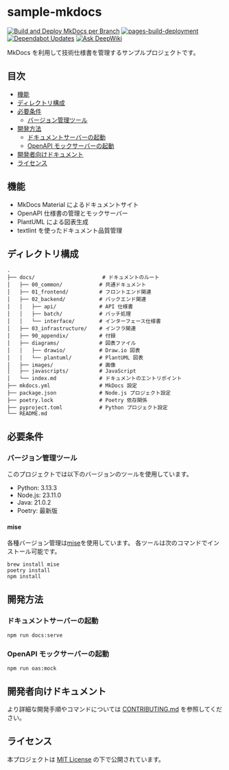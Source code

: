 # sample-mkdocs

[![Build and Deploy MkDocs per Branch](https://github.com/semba-yui/sample-mkdocs/actions/workflows/build-and-deploy.yml/badge.svg)](https://github.com/semba-yui/sample-mkdocs/actions/workflows/build-and-deploy.yml)
[![pages-build-deployment](https://github.com/semba-yui/sample-mkdocs/actions/workflows/pages/pages-build-deployment/badge.svg)](https://github.com/semba-yui/sample-mkdocs/actions/workflows/pages/pages-build-deployment)
[![Dependabot Updates](https://github.com/semba-yui/sample-mkdocs/actions/workflows/dependabot/dependabot-updates/badge.svg)](https://github.com/semba-yui/sample-mkdocs/actions/workflows/dependabot/dependabot-updates)
[![Ask DeepWiki](https://deepwiki.com/badge.svg)](https://deepwiki.com/semba-yui/sample-mkdocs)

MkDocs を利用して技術仕様書を管理するサンプルプロジェクトです。

## 目次

- [機能](#機能)
- [ディレクトリ構成](#ディレクトリ構成)
- [必要条件](#必要条件)
  - [バージョン管理ツール](#バージョン管理ツール)
- [開発方法](#開発方法)
  - [ドキュメントサーバーの起動](#ドキュメントサーバーの起動)
  - [OpenAPI モックサーバーの起動](#openapi-モックサーバーの起動)
- [開発者向けドキュメント](#開発者向けドキュメント)
- [ライセンス](#ライセンス)

## 機能

- MkDocs Material によるドキュメントサイト
- OpenAPI 仕様書の管理とモックサーバー
- PlantUML による図表生成
- textlint を使ったドキュメント品質管理

## ディレクトリ構成

```text
.
├── docs/                      # ドキュメントのルート
│   ├── 00_common/            # 共通ドキュメント
│   ├── 01_frontend/          # フロントエンド関連
│   ├── 02_backend/           # バックエンド関連
│   │   ├── api/              # API 仕様書
│   │   ├── batch/            # バッチ処理
│   │   └── interface/        # インターフェース仕様書
│   ├── 03_infrastructure/    # インフラ関連
│   ├── 90_appendix/          # 付録
│   ├── diagrams/             # 図表ファイル
│   │   ├── drawio/           # Draw.io 図表
│   │   └── plantuml/         # PlantUML 図表
│   ├── images/               # 画像
│   ├── javascripts/          # JavaScript
│   └── index.md              # ドキュメントのエントリポイント
├── mkdocs.yml                # MkDocs 設定
├── package.json              # Node.js プロジェクト設定
├── poetry.lock               # Poetry 依存関係
├── pyproject.toml            # Python プロジェクト設定
└── README.md
```

## 必要条件

### バージョン管理ツール

このプロジェクトでは以下のバージョンのツールを使用しています。

- Python: 3.13.3
- Node.js: 23.11.0
- Java: 21.0.2
- Poetry: 最新版

#### mise

各種バージョン管理は[mise](https://github.com/jdx/mise)を使用しています。
各ツールは次のコマンドでインストール可能です。

```shell
brew install mise
poetry install
npm install
```

## 開発方法

### ドキュメントサーバーの起動

```shell
npm run docs:serve
```

### OpenAPI モックサーバーの起動

```shell
npm run oas:mock
```

## 開発者向けドキュメント

より詳細な開発手順やコマンドについては [CONTRIBUTING.md](./CONTRIBUTING.md) を参照してください。

## ライセンス

本プロジェクトは [MIT License](LICENSE) の下で公開されています。

